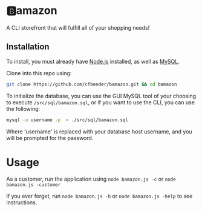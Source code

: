 # 🅱️amazon
A CLI storefront that will fulfill all of your shopping needs!

## Installation

To install, you must already have [Node.js](https://nodejs.org) installed, as well as [MySQL](https://dev.mysql.com/doc/mysql-installation-excerpt/5.7/en/).

Clone into this repo using:
 ``` bash
 git clone https://github.com/cfbender/bamazon.git && cd bamazon
```
To initialize the database, you can use the GUI MySQL tool of your choosing to execute `/src/sql/bamazon.sql`, or if you want to use the CLI, you can use the following:
```bash
mysql -u username -p  < ./src/sql/bamazon.sql
```
Where 'username' is replaced with your database host username, and you will be prompted for the password.

# Usage
As a customer, run the application using `node bamazon.js -c` or `node bamazon.js -customer`

If you ever forget, run `node bamazon.js -h` or `node bamazon.js -help` to see instructions.


